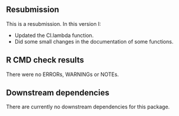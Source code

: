 ## Resubmission
This is a resubmission. In this version I:

* Updated the CI.lambda function.
* Did some small changes in the documentation of some functions.


## R CMD check results
There were no ERRORs, WARNINGs or NOTEs. 


## Downstream dependencies
There are currently no downstream dependencies for this package.

